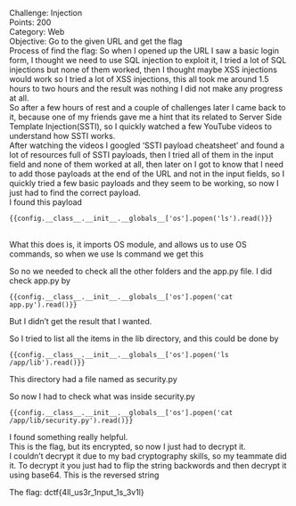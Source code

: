 Challenge: Injection
<br>
Points: 200
<br>
Category: Web
<br>
Objective: Go to the given URL and get the flag
<br>
Process of find the flag: So when I opened up the URL I saw a basic login form, I thought we need to use SQL injection to exploit it, I tried a lot of SQL injections but none of them worked, then I thought maybe XSS injections would work so I tried a lot of XSS injections, this all took me around 1.5 hours to two hours and the result was nothing I did not make any progress at all.
<br>
So after a few hours of rest and a couple of challenges later I came back to it, because one of my friends gave me a hint that its related to Server Side Template Injection(SSTI), so I quickly watched a few YouTube videos to understand how SSTI works.
<br>
After watching the videos I googled ‘SSTI payload cheatsheet’ and found a lot of resources full of SSTI payloads, then I tried all of them in the input field and none of them worked at all, then later on I got to know that I need to add those payloads at the end of the URL and not in the input fields, so I quickly tried a few basic payloads and they seem to be working, so now I just had to find the correct payload.
<br>
I found this payload 
```
{{config.__class__.__init__.__globals__['os'].popen('ls').read()}}
```
<br>
What this does is, it imports OS module, and allows us to use OS commands, so when we use ls command we get this 
 

So no we needed to check all the other folders and the app.py file.
I did check app.py by 
```
{{config.__class__.__init__.__globals__['os'].popen('cat app.py').read()}}
```
But I didn’t get the result that I wanted.

So I tried to list all the items in the lib directory, and this could be done by 
```
{{config.__class__.__init__.__globals__['os'].popen('ls /app/lib').read()}}
```
This directory had a file named as security.py
 

So now I had to check what was inside security.py
```
{{config.__class__.__init__.__globals__['os'].popen('cat /app/lib/security.py').read()}}
```
I found something really helpful.
<br>
This is the flag, but its encrypted, so now I just had to decrypt it.
<br>
I couldn’t decrypt it due to my bad cryptography skills, so my teammate did it.
To decrypt it you just had to flip the string backwords and then decrypt it using base64.
This is the reversed string
 
The flag: dctf{4ll_us3r_1nput_1s_3v1l}
